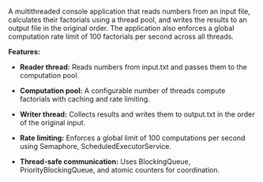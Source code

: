 A multithreaded console application that reads numbers from an input file, calculates their factorials using a thread pool, 
and writes the results to an output file in the original order. 
The application also enforces a global computation rate limit of 100 factorials per second across all threads.

  **Features:**

- **Reader thread:** Reads numbers from input.txt and passes them to the computation pool.

- **Computation pool:** A configurable number of threads compute factorials with caching and rate limiting.

- **Writer thread:** Collects results and writes them to output.txt in the order of the original input.

- **Rate limiting:** Enforces a global limit of 100 computations per second using Semaphore, ScheduledExecutorService.

- **Thread-safe communication:** Uses BlockingQueue, PriorityBlockingQueue, and atomic counters for coordination.

